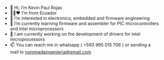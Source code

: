 - 👋 Hi, I’m Kevin Paul Rojas
- 💛💙❤ I’m from Ecuador
- 👀 I’m interested in electronics, embedded and firmware engineering
- 🌱 I’m currently learning firmware and assembler for PIC microcontrollers and intel microprocessors
- 🤖 I am currently working on the development of drivers for intel microprocessors
- 📫 You can reach me in whatsapp ( +593 995 015 706 ) or sending a mail to nommadaingenieria@gmail.com

<!---
KevinPaul1995/KevinPaul1995 is a ✨ special ✨ repository because its `README.md` (this file) appears on your GitHub profile.
You can click the Preview link to take a look at your changes.
--->
